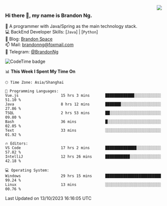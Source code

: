 <img  align="right" src="https://github-readme-stats-brandon0824.vercel.app/api/top-langs/?username=brandon0824&layout=compact">

### Hi there 👋, my name is Brandon Ng.

🌱 A programmer with Java/Spring as the main technology stack.  
💻 BackEnd Developer Skills: [`Java`] | [`Python`]  
📝 Blog: [Brandon Space](https://brandonng.tech)  
📫 Mail: brandonng@foxmail.com  
📰 Telegram: [@BrandonNg](https://t.me/BrandonNg24)  

![CodeTime badge](https://img.shields.io/endpoint?style=flat-square&url=https%3A%2F%2Fapi.codetime.dev%2Fshield%3Fid%3D128%26project%3D%26in%3D604800000)

<!--START_SECTION:waka-->
📊 **This Week I Spent My Time On** 

```text
🕑︎ Time Zone: Asia/Shanghai

💬 Programming Languages: 
Vue.js                   15 hrs 3 mins       █████████████░░░░░░░░░░░░   51.10 % 
Java                     8 hrs 12 mins       ███████░░░░░░░░░░░░░░░░░░   27.86 % 
TSQL                     2 hrs 53 mins       ██░░░░░░░░░░░░░░░░░░░░░░░   09.80 % 
Bash                     36 mins             █░░░░░░░░░░░░░░░░░░░░░░░░   02.05 % 
Text                     33 mins             ░░░░░░░░░░░░░░░░░░░░░░░░░   01.92 % 

🔥 Editors: 
VS Code                  17 hrs 2 mins       ██████████████░░░░░░░░░░░   57.82 % 
IntelliJ                 12 hrs 26 mins      ███████████░░░░░░░░░░░░░░   42.18 % 

💻 Operating System: 
Windows                  29 hrs 15 mins      █████████████████████████   99.24 % 
Linux                    13 mins             ░░░░░░░░░░░░░░░░░░░░░░░░░   00.76 % 
```


 Last Updated on 13/10/2023 16:16:05 UTC
<!--END_SECTION:waka-->
